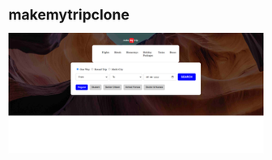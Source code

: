 # makemytripclone

![img alt](https://github.com/niyati12309/makemytripclone/blob/main/Screenshot%202025-02-01%20111209.png?raw=true)
